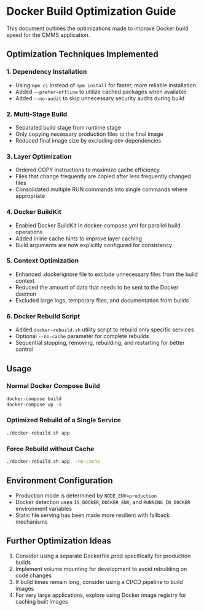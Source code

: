 # Docker Build Optimization Guide

This document outlines the optimizations made to improve Docker build speed for the CMMS application.

## Optimization Techniques Implemented

### 1. Dependency Installation
- Using `npm ci` instead of `npm install` for faster, more reliable installation
- Added `--prefer-offline` to utilize cached packages when available
- Added `--no-audit` to skip unnecessary security audits during build

### 2. Multi-Stage Build
- Separated build stage from runtime stage
- Only copying necessary production files to the final image
- Reduced final image size by excluding dev dependencies

### 3. Layer Optimization
- Ordered COPY instructions to maximize cache efficiency
- Files that change frequently are copied after less frequently changed files
- Consolidated multiple RUN commands into single commands where appropriate

### 4. Docker BuildKit
- Enabled Docker BuildKit in docker-compose.yml for parallel build operations
- Added inline cache hints to improve layer caching
- Build arguments are now explicitly configured for consistency

### 5. Context Optimization
- Enhanced .dockerignore file to exclude unnecessary files from the build context
- Reduced the amount of data that needs to be sent to the Docker daemon
- Excluded large logs, temporary files, and documentation from builds

### 6. Docker Rebuild Script
- Added `docker-rebuild.sh` utility script to rebuild only specific services
- Optional `--no-cache` parameter for complete rebuilds
- Sequential stopping, removing, rebuilding, and restarting for better control

## Usage

### Normal Docker Compose Build
```bash
docker-compose build
docker-compose up -d
```

### Optimized Rebuild of a Single Service
```bash
./docker-rebuild.sh app
```

### Force Rebuild without Cache
```bash
./docker-rebuild.sh app --no-cache
```

## Environment Configuration

- Production mode is determined by `NODE_ENV=production`
- Docker detection uses `IS_DOCKER`, `DOCKER_ENV`, and `RUNNING_IN_DOCKER` environment variables
- Static file serving has been made more resilient with fallback mechanisms

## Further Optimization Ideas

1. Consider using a separate Dockerfile.prod specifically for production builds
2. Implement volume mounting for development to avoid rebuilding on code changes
3. If build times remain long, consider using a CI/CD pipeline to build images
4. For very large applications, explore using Docker image registry for caching built images